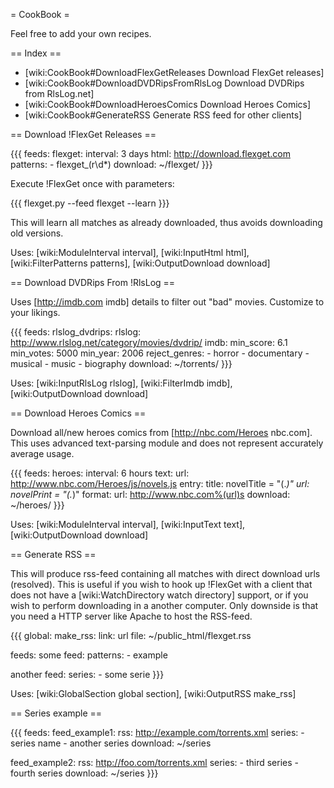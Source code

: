 = CookBook = 

Feel free to add your own recipes.

== Index ==

 * [wiki:CookBook#DownloadFlexGetReleases Download FlexGet releases]
 * [wiki:CookBook#DownloadDVDRipsFromRlsLog Download DVDRips from RlsLog.net]
 * [wiki:CookBook#DownloadHeroesComics Download Heroes Comics]
 * [wiki:CookBook#GenerateRSS Generate RSS feed for other clients]


== Download !FlexGet Releases ==

{{{
feeds:
  flexget:
    interval: 3 days
    html: http://download.flexget.com
    patterns:
      - flexget_\(r\d*\)
    download: ~/flexget/
}}}

Execute !FlexGet once with parameters:

{{{
flexget.py --feed flexget --learn
}}}

This will learn all matches as already downloaded, thus avoids downloading old versions.

Uses: [wiki:ModuleInterval interval], [wiki:InputHtml html], [wiki:FilterPatterns patterns], [wiki:OutputDownload download]

== Download DVDRips From !RlsLog ==

Uses [http://imdb.com imdb] details to filter out "bad" movies. Customize to your likings.

{{{
feeds:
  rlslog_dvdrips:
    rlslog: http://www.rlslog.net/category/movies/dvdrip/
    imdb:
      min_score: 6.1
      min_votes: 5000
      min_year: 2006
      reject_genres:
        - horror
        - documentary
        - musical
        - music
        - biography
    download: ~/torrents/
}}}

Uses: [wiki:InputRlsLog rlslog], [wiki:FilterImdb imdb], [wiki:OutputDownload download]

== Download Heroes Comics ==

Download all/new heroes comics from [http://nbc.com/Heroes nbc.com]. This uses advanced text-parsing module and does not represent accurately average usage.

{{{
feeds:
  heroes:
    interval: 6 hours
    text:
      url: http://www.nbc.com/Heroes/js/novels.js
      entry:
        title: novelTitle = "(.*)"
        url: novelPrint = "(.*)"
      format:
        url: http://www.nbc.com%(url)s
    download: ~/heroes/
}}}

Uses: [wiki:ModuleInterval interval], [wiki:InputText text], [wiki:OutputDownload download]

== Generate RSS ==

This will produce rss-feed containing all matches with direct download urls (resolved). This is useful if you wish to hook up !FlexGet with a client that does not have a [wiki:WatchDirectory watch directory] support, or if you wish to perform downloading in a another computer. Only downside is that you need a HTTP server like Apache to host the RSS-feed.

{{{
global:
  make_rss:
    link: url
    file: ~/public_html/flexget.rss

feeds:
  some feed:
    patterns:
      - example

  another feed:
    series:
      - some serie
}}}

Uses: [wiki:GlobalSection global section], [wiki:OutputRSS make_rss]


== Series example ==

{{{
feeds:
  feed_example1:
    rss: http://example.com/torrents.xml
    series:
      - series name
      - another series
    download: ~/series

  feed_example2:
    rss: http://foo.com/torrents.xml
    series:
      - third series
      - fourth series
    download: ~/series
}}}